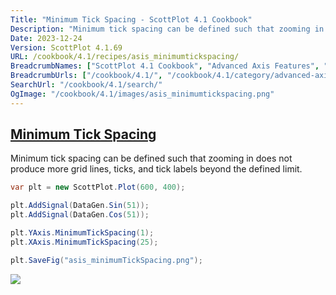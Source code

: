 ```yaml
---
Title: "Minimum Tick Spacing - ScottPlot 4.1 Cookbook"
Description: "Minimum tick spacing can be defined such that zooming in does not produce more grid lines, ticks, and tick labels beyond the defined limit."
Date: 2023-12-24
Version: ScottPlot 4.1.69
URL: /cookbook/4.1/recipes/asis_minimumtickspacing/
BreadcrumbNames: ["ScottPlot 4.1 Cookbook", "Advanced Axis Features", "Minimum Tick Spacing"]
BreadcrumbUrls: ["/cookbook/4.1/", "/cookbook/4.1/category/advanced-axis-features", "/cookbook/4.1/recipes/asis_minimumtickspacing/"]
SearchUrl: "/cookbook/4.1/search/"
OgImage: "/cookbook/4.1/images/asis_minimumtickspacing.png"
---
```


<h2><a id='minimum-tick-spacing' href='/cookbook/4.1/recipes/asis_minimumtickspacing/'>Minimum Tick Spacing</a></h2>

Minimum tick spacing can be defined such that zooming in does not produce more grid lines, ticks, and tick labels beyond the defined limit.

```cs
var plt = new ScottPlot.Plot(600, 400);

plt.AddSignal(DataGen.Sin(51));
plt.AddSignal(DataGen.Cos(51));

plt.YAxis.MinimumTickSpacing(1);
plt.XAxis.MinimumTickSpacing(25);

plt.SaveFig("asis_minimumTickSpacing.png");
```

<img src='../../images/asis_minimumtickspacing.png' class='d-block mx-auto my-5' />


